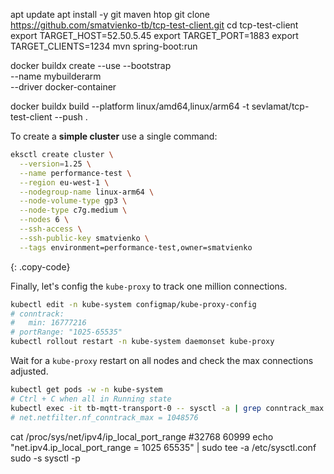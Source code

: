 apt update
apt install -y git maven htop
git clone https://github.com/smatvienko-tb/tcp-test-client.git
cd tcp-test-client
export TARGET_HOST=52.50.5.45
export TARGET_PORT=1883
export TARGET_CLIENTS=1234
mvn spring-boot:run

docker buildx create --use --bootstrap \
--name mybuilderarm \
--driver docker-container

docker buildx build --platform linux/amd64,linux/arm64 -t sevlamat/tcp-test-client --push .

To create a **simple cluster** use a single command:

```bash
eksctl create cluster \
  --version=1.25 \
  --name performance-test \
  --region eu-west-1 \
  --nodegroup-name linux-arm64 \
  --node-volume-type gp3 \
  --node-type c7g.medium \
  --nodes 6 \
  --ssh-access \
  --ssh-public-key smatvienko \
  --tags environment=performance-test,owner=smatvienko
```
{: .copy-code}

Finally, let's config the `kube-proxy` to track one million connections.
```bash
kubectl edit -n kube-system configmap/kube-proxy-config
# conntrack:
#   min: 16777216
# portRange: "1025-65535"
kubectl rollout restart -n kube-system daemonset kube-proxy
```

Wait for a `kube-proxy` restart on all nodes and check the max connections adjusted.

```bash
kubectl get pods -w -n kube-system
# Ctrl + C when all in Running state
kubectl exec -it tb-mqtt-transport-0 -- sysctl -a | grep conntrack_max
# net.netfilter.nf_conntrack_max = 1048576
```

cat /proc/sys/net/ipv4/ip_local_port_range
#32768	60999
echo "net.ipv4.ip_local_port_range = 1025 65535" | sudo tee -a /etc/sysctl.conf
sudo -s sysctl -p
